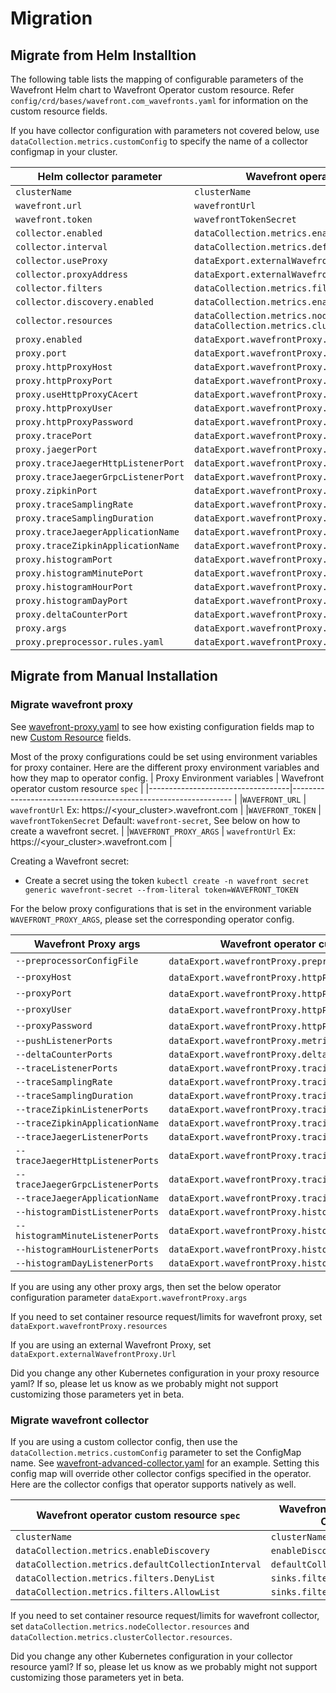 # Migration

## Migrate from Helm Installtion

The following table lists the mapping of configurable parameters of the Wavefront Helm chart to Wavefront Operator custom resource.
Refer `config/crd/bases/wavefront.com_wavefronts.yaml` for information on the custom resource fields.

If you have collector configuration with parameters not covered below,
use `dataCollection.metrics.customConfig` to specify the name of a collector configmap in your cluster.

| Helm collector parameter            | Wavefront operator custom resource`spec`.                                               |
|-------------------------------------|------------------------------------------------------------------------------------------------------|
| `clusterName`                       | `clusterName`                                                                                        |
| `wavefront.url`	                  | `wavefrontUrl`                                                                                       |
| `wavefront.token`	                  | `wavefrontTokenSecret`                                                                               |
| `collector.enabled`	              | `dataCollection.metrics.enable`                                                                      |
| `collector.interval`	              | `dataCollection.metrics.defaultCollectionInterval`                                                   |
| `collector.useProxy`	              | `dataExport.externalWavefrontProxy`                                                                  |
| `collector.proxyAddress`	          | `dataExport.externalWavefrontProxy.Url`                                                              |
| `collector.filters`	              | `dataCollection.metrics.filters`                                                                     |
| `collector.discovery.enabled`	      | `dataCollection.metrics.enableDiscovery`                                                             |
| `collector.resources`	              | `dataCollection.metrics.nodeCollector.resources` `dataCollection.metrics.clusterCollector.resources` |
| `proxy.enabled`	                  | `dataExport.wavefrontProxy.enable`                                                                   |
| `proxy.port`	                      | `dataExport.wavefrontProxy.metricPort`                                                               |
| `proxy.httpProxyHost`	              | `dataExport.wavefrontProxy.httpProxy.secret`                                                         |
| `proxy.httpProxyPort`	              | `dataExport.wavefrontProxy.httpProxy.secret`                                                         |
| `proxy.useHttpProxyCAcert`	      | `dataExport.wavefrontProxy.httpProxy.secret`                                                         |
| `proxy.httpProxyUser`	              | `dataExport.wavefrontProxy.httpProxy.secret`                                                         |
| `proxy.httpProxyPassword`	          | `dataExport.wavefrontProxy.httpProxy.secret`                                                         |
| `proxy.tracePort`	                  | `dataExport.wavefrontProxy.tracing.wavefront.port`                                                   |
| `proxy.jaegerPort`	              | `dataExport.wavefrontProxy.tracing.jaeger.port`                                                      |
| `proxy.traceJaegerHttpListenerPort` | `dataExport.wavefrontProxy.tracing.jaeger.httpPort`                                                  |
| `proxy.traceJaegerGrpcListenerPort` | `dataExport.wavefrontProxy.tracing.jaeger.grpcPort`                                                  |
| `proxy.zipkinPort`	              | `dataExport.wavefrontProxy.tracing.zipkin.port`                                                      |
| `proxy.traceSamplingRate`	          | `dataExport.wavefrontProxy.tracing.wavefront.samplingRate`                                           |
| `proxy.traceSamplingDuration`	      | `dataExport.wavefrontProxy.tracing.wavefront.samplingDuration`                                       |
| `proxy.traceJaegerApplicationName`  | `dataExport.wavefrontProxy.tracing.jaeger.applicationName`                                           |
| `proxy.traceZipkinApplicationName`  | `dataExport.wavefrontProxy.tracing.zipkin.applicationName`                                           |
| `proxy.histogramPort`	              | `dataExport.wavefrontProxy.histogram.port`                                                           |
| `proxy.histogramMinutePort`	      | `dataExport.wavefrontProxy.histogram.minutePort`                                                     |
| `proxy.histogramHourPort`	          | `dataExport.wavefrontProxy.histogram.hourPort`                                                       |
| `proxy.histogramDayPort`	          | `dataExport.wavefrontProxy.histogram.dayPort`                                                        |
| `proxy.deltaCounterPort`	          | `dataExport.wavefrontProxy.deltaCounterPort`                                                         |
| `proxy.args`	                      | `dataExport.wavefrontProxy.args`                                                                     |
| `proxy.preprocessor.rules.yaml`	  | `dataExport.wavefrontProxy.preprocessor`                                                             |

## Migrate from Manual Installation 

### Migrate wavefront proxy

See [wavefront-proxy.yaml](hack/migration/wavefront-proxy.yaml) to see how existing configuration
fields map to new [Custom Resource](deploy/kubernetes/samples/wavefront-advanced-proxy.yaml) fields.

Most of the proxy configurations could be set using environment variables for proxy container.
Here are the different proxy environment variables and how they map to operator config.
| Proxy Environment variables       | Wavefront operator custom resource `spec`                      |
|-----------------------------------|--------------------------------------------------------------- |
|`WAVEFRONT_URL`                    | `wavefrontUrl` Ex: https://<your_cluster>.wavefront.com             |
|`WAVEFRONT_TOKEN`                  | `wavefrontTokenSecret` Default: `wavefront-secret`, See below on how to create a wavefront secret.             |
|`WAVEFRONT_PROXY_ARGS`             | `wavefrontUrl` Ex: https://<your_cluster>.wavefront.com             |

Creating a Wavefront secret:
  - Create a secret using the token `kubectl create -n wavefront secret generic wavefront-secret --from-literal token=WAVEFRONT_TOKEN` 

For the below proxy configurations that is set in the environment variable `WAVEFRONT_PROXY_ARGS`, please set the corresponding operator config. 

| Wavefront Proxy args              | Wavefront operator custom resource `spec`                      |
|-----------------------------------|--------------------------------------------------------------- |
|`--preprocessorConfigFile`         | `dataExport.wavefrontProxy.preprocessor` ConfigMap             |
|`--proxyHost`                      | `dataExport.wavefrontProxy.httpProxy.secret` Secret            |
|`--proxyPort`                      | `dataExport.wavefrontProxy.httpProxy.secret` Secret            |
|`--proxyUser`                      | `dataExport.wavefrontProxy.httpProxy.secret` Secret            |
|`--proxyPassword`                  | `dataExport.wavefrontProxy.httpProxy.secret` Secret            |
|`--pushListenerPorts`              | `dataExport.wavefrontProxy.metricPort`                         |
|`--deltaCounterPorts`              | `dataExport.wavefrontProxy.deltaCounterPort`                   |
|`--traceListenerPorts`             | `dataExport.wavefrontProxy.tracing.wavefront.port`             |
|`--traceSamplingRate`              | `dataExport.wavefrontProxy.tracing.wavefront.samplingRate`     |
|`--traceSamplingDuration`          | `dataExport.wavefrontProxy.tracing.wavefront.samplingDuration` |
|`--traceZipkinListenerPorts`       | `dataExport.wavefrontProxy.tracing.zipkin.port`                |
|`--traceZipkinApplicationName`     | `dataExport.wavefrontProxy.tracing.zipkin.applicationName`     |
|`--traceJaegerListenerPorts`       | `dataExport.wavefrontProxy.tracing.jaeger.port`                |
|`--traceJaegerHttpListenerPorts`   | `dataExport.wavefrontProxy.tracing.jaeger.httpPort`            |
|`--traceJaegerGrpcListenerPorts`   | `dataExport.wavefrontProxy.tracing.jaeger.grpcPort`            |
|`--traceJaegerApplicationName`     | `dataExport.wavefrontProxy.tracing.jaeger.applicationName`     |
|`--histogramDistListenerPorts`     | `dataExport.wavefrontProxy.histogram.port`                     |
|`--histogramMinuteListenerPorts`   | `dataExport.wavefrontProxy.histogram.minutePort`               |
|`--histogramHourListenerPorts`     | `dataExport.wavefrontProxy.histogram.hourPort`                 |
|`--histogramDayListenerPorts`      | `dataExport.wavefrontProxy.histogram.dayPort`                  |

If you are using any other proxy args, then set the below operator configuration parameter 
`dataExport.wavefrontProxy.args` 

If you need to set container resource request/limits for wavefront proxy, set `dataExport.wavefrontProxy.resources`

If you are using an external Wavefront Proxy, set `dataExport.externalWavefrontProxy.Url`

Did you change any other Kubernetes configuration in your proxy resource yaml? If so, please let us know as we probably might not support customizing those parameters yet in beta.


### Migrate wavefront collector

If you are using a custom collector config, then use the `dataCollection.metrics.customConfig` parameter to set the ConfigMap name. See [wavefront-advanced-collector.yaml](deploy/kubernetes/samples/wavefront-advanced-collector.yaml) for an example.
Setting this config map will override other collector configs specified in the operator. Here are the collector configs that operator supports natively as well.

| Wavefront operator custom resource `spec`          | Wavefront Collector custom ConfigMap    |
|----------------------------------------------------|-----------------------------------------|
|`clusterName`                                       | `clusterName`                           |
|`dataCollection.metrics.enableDiscovery`            | `enableDiscovery`                       |
|`dataCollection.metrics.defaultCollectionInterval`  | `defaultCollectionInterval`             |
|`dataCollection.metrics.filters.DenyList`           | `sinks.filters.metricDenyList`          |
|`dataCollection.metrics.filters.AllowList`          | `sinks.filters.metric.AllowList`        |

If you need to set container resource request/limits for wavefront collector, set `dataCollection.metrics.nodeCollector.resources` and `dataCollection.metrics.clusterCollector.resources`.

Did you change any other Kubernetes configuration in your collector resource yaml? If so, please let us know as we probably might not support customizing those parameters yet in beta.


